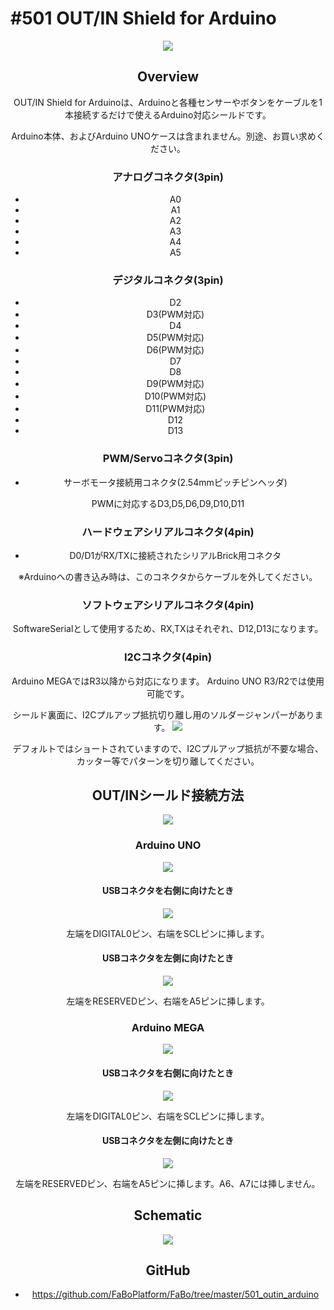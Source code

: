 # #501 OUT/IN Shield for Arduino

<center>
  
![](./img/500_outin_arduino.jpg)
<!--COLORME-->

## Overview
OUT/IN Shield for Arduinoは、Arduinoと各種センサーやボタンをケーブルを1本接続するだけで使えるArduino対応シールドです。

Arduino本体、およびArduino UNOケースは含まれません。別途、お買い求めください。

### アナログコネクタ(3pin)
- A0
- A1
- A2
- A3
- A4
- A5

### デジタルコネクタ(3pin)
- D2
- D3(PWM対応)
- D4
- D5(PWM対応)
- D6(PWM対応)
- D7
- D8
- D9(PWM対応)
- D10(PWM対応)
- D11(PWM対応)
- D12
- D13

### PWM/Servoコネクタ(3pin)
- サーボモータ接続用コネクタ(2.54mmピッチピンヘッダ)

PWMに対応するD3,D5,D6,D9,D10,D11

### ハードウェアシリアルコネクタ(4pin)
- D0/D1がRX/TXに接続されたシリアルBrick用コネクタ

※Arduinoへの書き込み時は、このコネクタからケーブルを外してください。

### ソフトウェアシリアルコネクタ(4pin)
SoftwareSerialとして使用するため、RX,TXはそれぞれ、D12,D13になります。


### I2Cコネクタ(4pin)
Arduino MEGAではR3以降から対応になります。
Arduino UNO R3/R2では使用可能です。

シールド裏面に、I2Cプルアップ抵抗切り離し用のソルダージャンパーがあります。
![](./img/501_docs_008.jpg)

デフォルトではショートされていますので、I2Cプルアップ抵抗が不要な場合、カッター等でパターンを切り離してください。

## OUT/INシールド接続方法
![](./img/501_docs_001.jpg)

### Arduino UNO
![](./img/501_docs_002.jpg)

#### USBコネクタを右側に向けたとき
![](./img/501_docs_003.jpg)

左端をDIGITAL0ピン、右端をSCLピンに挿します。

#### USBコネクタを左側に向けたとき
![](./img/501_docs_004.jpg)

左端をRESERVEDピン、右端をA5ピンに挿します。

### Arduino MEGA
![](./img/501_docs_005.jpg)

#### USBコネクタを右側に向けたとき
![](./img/501_docs_006.jpg)

左端をDIGITAL0ピン、右端をSCLピンに挿します。

#### USBコネクタを左側に向けたとき
![](./img/501_docs_007.jpg)

左端をRESERVEDピン、右端をA5ピンに挿します。A6、A7には挿しません。

## Schematic
![](./img/501_outin_arduino_sch.png)

## GitHub
- https://github.com/FaBoPlatform/FaBo/tree/master/501_outin_arduino
